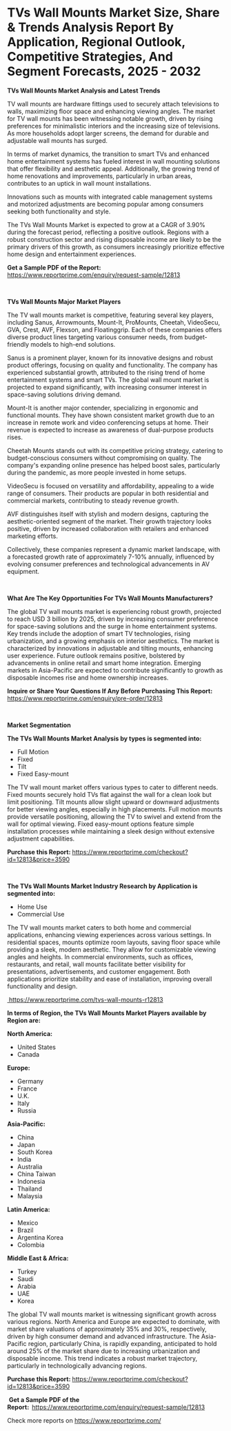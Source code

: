 <p><h1>TVs Wall Mounts Market Size, Share & Trends Analysis Report By Application, Regional Outlook, Competitive Strategies, And Segment Forecasts, 2025 - 2032</h1></p><p><strong>TVs Wall Mounts Market Analysis and Latest Trends</strong></p>
<p><p>TV wall mounts are hardware fittings used to securely attach televisions to walls, maximizing floor space and enhancing viewing angles. The market for TV wall mounts has been witnessing notable growth, driven by rising preferences for minimalistic interiors and the increasing size of televisions. As more households adopt larger screens, the demand for durable and adjustable wall mounts has surged. </p><p>In terms of market dynamics, the transition to smart TVs and enhanced home entertainment systems has fueled interest in wall mounting solutions that offer flexibility and aesthetic appeal. Additionally, the growing trend of home renovations and improvements, particularly in urban areas, contributes to an uptick in wall mount installations. </p><p>Innovations such as mounts with integrated cable management systems and motorized adjustments are becoming popular among consumers seeking both functionality and style. </p><p>The TVs Wall Mounts Market is expected to grow at a CAGR of 3.90% during the forecast period, reflecting a positive outlook. Regions with a robust construction sector and rising disposable income are likely to be the primary drivers of this growth, as consumers increasingly prioritize effective home design and entertainment experiences.</p></p>
<p><strong>Get a Sample PDF of the Report:&nbsp;</strong> <a href="https://www.reportprime.com/enquiry/request-sample/12813?utm_campaign=2662&utm_medium=2&utm_source=Github&utm_content=ia&utm_term=19032025&utm_id=tvs-wall-mounts">https://www.reportprime.com/enquiry/request-sample/12813</a></p>
<p>&nbsp;</p>
<p><strong>TVs Wall Mounts Major Market Players</strong></p>
<p><p>The TV wall mounts market is competitive, featuring several key players, including Sanus, Arrowmounts, Mount-It, ProMounts, Cheetah, VideoSecu, GVA, Crest, AVF, Flexson, and Floatinggrip. Each of these companies offers diverse product lines targeting various consumer needs, from budget-friendly models to high-end solutions.</p><p>Sanus is a prominent player, known for its innovative designs and robust product offerings, focusing on quality and functionality. The company has experienced substantial growth, attributed to the rising trend of home entertainment systems and smart TVs. The global wall mount market is projected to expand significantly, with increasing consumer interest in space-saving solutions driving demand.</p><p>Mount-It is another major contender, specializing in ergonomic and functional mounts. They have shown consistent market growth due to an increase in remote work and video conferencing setups at home. Their revenue is expected to increase as awareness of dual-purpose products rises.</p><p>Cheetah Mounts stands out with its competitive pricing strategy, catering to budget-conscious consumers without compromising on quality. The company's expanding online presence has helped boost sales, particularly during the pandemic, as more people invested in home setups.</p><p>VideoSecu is focused on versatility and affordability, appealing to a wide range of consumers. Their products are popular in both residential and commercial markets, contributing to steady revenue growth.</p><p>AVF distinguishes itself with stylish and modern designs, capturing the aesthetic-oriented segment of the market. Their growth trajectory looks positive, driven by increased collaboration with retailers and enhanced marketing efforts.</p><p>Collectively, these companies represent a dynamic market landscape, with a forecasted growth rate of approximately 7-10% annually, influenced by evolving consumer preferences and technological advancements in AV equipment.</p></p>
<p>&nbsp;</p>
<p><strong>What Are The Key Opportunities For TVs Wall Mounts Manufacturers?</strong></p>
<p><p>The global TV wall mounts market is experiencing robust growth, projected to reach USD 3 billion by 2025, driven by increasing consumer preference for space-saving solutions and the surge in home entertainment systems. Key trends include the adoption of smart TV technologies, rising urbanization, and a growing emphasis on interior aesthetics. The market is characterized by innovations in adjustable and tilting mounts, enhancing user experience. Future outlook remains positive, bolstered by advancements in online retail and smart home integration. Emerging markets in Asia-Pacific are expected to contribute significantly to growth as disposable incomes rise and home ownership increases.</p></p>
<p><strong>Inquire or Share Your Questions If Any Before Purchasing This Report:</strong> <a href="https://www.reportprime.com/enquiry/pre-order/12813?utm_campaign=2662&utm_medium=2&utm_source=Github&utm_content=ia&utm_term=19032025&utm_id=tvs-wall-mounts">https://www.reportprime.com/enquiry/pre-order/12813</a></p>
<p>&nbsp;</p>
<p><strong>Market Segmentation</strong></p>
<p><strong>The TVs Wall Mounts Market Analysis by types is segmented into:</strong></p>
<p><ul><li>Full Motion</li><li>Fixed</li><li>Tilt</li><li>Fixed Easy-mount</li></ul></p>
<p><p>The TV wall mount market offers various types to cater to different needs. Fixed mounts securely hold TVs flat against the wall for a clean look but limit positioning. Tilt mounts allow slight upward or downward adjustments for better viewing angles, especially in high placements. Full motion mounts provide versatile positioning, allowing the TV to swivel and extend from the wall for optimal viewing. Fixed easy-mount options feature simple installation processes while maintaining a sleek design without extensive adjustment capabilities.</p></p>
<p><strong>Purchase this Report:&nbsp;</strong><a href="https://www.reportprime.com/checkout?id=12813&price=3590&utm_campaign=2662&utm_medium=2&utm_source=Github&utm_content=ia&utm_term=19032025&utm_id=tvs-wall-mounts">https://www.reportprime.com/checkout?id=12813&price=3590</a></p>
<p>&nbsp;</p>
<p><strong>The TVs Wall Mounts Market Industry Research by Application is segmented into:</strong></p>
<p><ul><li>Home Use</li><li>Commercial Use</li></ul></p>
<p><p>The TV wall mounts market caters to both home and commercial applications, enhancing viewing experiences across various settings. In residential spaces, mounts optimize room layouts, saving floor space while providing a sleek, modern aesthetic. They allow for customizable viewing angles and heights. In commercial environments, such as offices, restaurants, and retail, wall mounts facilitate better visibility for presentations, advertisements, and customer engagement. Both applications prioritize stability and ease of installation, improving overall functionality and design.</p></p>
<p><a href="https://www.reportprime.com/tvs-wall-mounts-r12813?utm_campaign=2662&utm_medium=2&utm_source=Github&utm_content=ia&utm_term=19032025&utm_id=tvs-wall-mounts">&nbsp;https://www.reportprime.com/tvs-wall-mounts-r12813</a></p>
<p><strong>In terms of Region, the TVs Wall Mounts Market Players available by Region are:</strong></p>
<p>
    <p> <strong> North America: </strong>
        <ul>
            <li>United States</li>
            <li>Canada</li>
        </ul>
        </p> 
    <p> <strong> Europe: </strong>
        <ul>
            <li>Germany</li>
            <li>France</li>
            <li>U.K.</li>
            <li>Italy</li>
            <li>Russia</li>
        </ul>
        </p> 
    <p> <strong> Asia-Pacific: </strong>
        <ul>
            <li>China</li>
            <li>Japan</li>
            <li>South Korea</li>
            <li>India</li>
            <li>Australia</li>
            <li>China Taiwan</li>
            <li>Indonesia</li>
            <li>Thailand</li>
            <li>Malaysia</li>
        </ul>
        </p> 
    <p> <strong> Latin America: </strong>
        <ul>
            <li>Mexico</li>
            <li>Brazil</li>
            <li>Argentina Korea</li>
            <li>Colombia</li>
        </ul>
        </p> 
    <p> <strong> Middle East & Africa: </strong>
        <ul>
            <li>Turkey</li>
            <li>Saudi</li>
            <li>Arabia</li>
            <li>UAE</li>
            <li>Korea</li>
        </ul>
    </p>
    </p>
<p><p>The global TV wall mounts market is witnessing significant growth across various regions. North America and Europe are expected to dominate, with market share valuations of approximately 35% and 30%, respectively, driven by high consumer demand and advanced infrastructure. The Asia-Pacific region, particularly China, is rapidly expanding, anticipated to hold around 25% of the market share due to increasing urbanization and disposable income. This trend indicates a robust market trajectory, particularly in technologically advancing regions.</p></p>
<p><strong>Purchase this Report: </strong><a href="https://www.reportprime.com/checkout?id=12813&price=3590&utm_campaign=2662&utm_medium=2&utm_source=Github&utm_content=ia&utm_term=19032025&utm_id=tvs-wall-mounts">https://www.reportprime.com/checkout?id=12813&price=3590</a></p>
<p>&nbsp;<strong>Get a Sample PDF of the Report:&nbsp;&nbsp;</strong><a href="https://www.reportprime.com/enquiry/request-sample/12813?utm_campaign=2662&utm_medium=2&utm_source=Github&utm_content=ia&utm_term=19032025&utm_id=tvs-wall-mounts">https://www.reportprime.com/enquiry/request-sample/12813</a></p>
<p><strong></strong></p>
<p>Check more reports on <a href="https://www.reportprime.com/?utm_campaign=2662&utm_medium=2&utm_source=Github&utm_content=ia&utm_term=19032025&utm_id=tvs-wall-mounts">https://www.reportprime.com/</a></p>